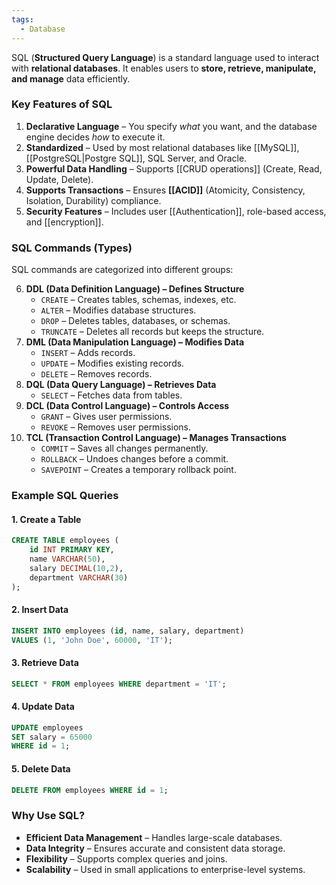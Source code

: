 ```yaml
---
tags:
  - Database
---
```

SQL (**Structured Query Language**) is a standard language used to interact with **relational databases**. It enables users to **store, retrieve, manipulate, and manage** data efficiently.
### **Key Features of SQL**
1. **Declarative Language** – You specify _what_ you want, and the database engine decides _how_ to execute it.
2. **Standardized** – Used by most relational databases like [[MySQL]], [[PostgreSQL|Postgre SQL]], SQL Server, and Oracle.
3. **Powerful Data Handling** – Supports [[CRUD operations]] (Create, Read, Update, Delete).
4. **Supports Transactions** – Ensures **[[ACID]]** (Atomicity, Consistency, Isolation, Durability) compliance.
5. **Security Features** – Includes user [[Authentication]], role-based access, and [[encryption]].

### **SQL Commands (Types)**

SQL commands are categorized into different groups:

6. **DDL (Data Definition Language) – Defines Structure**
    - `CREATE` – Creates tables, schemas, indexes, etc.
    - `ALTER` – Modifies database structures.
    - `DROP` – Deletes tables, databases, or schemas.
    - `TRUNCATE` – Deletes all records but keeps the structure.
7. **DML (Data Manipulation Language) – Modifies Data**
    - `INSERT` – Adds records.
    - `UPDATE` – Modifies existing records.
    - `DELETE` – Removes records.
8. **DQL (Data Query Language) – Retrieves Data**
    - `SELECT` – Fetches data from tables.
9. **DCL (Data Control Language) – Controls Access**
    - `GRANT` – Gives user permissions.
    - `REVOKE` – Removes user permissions.
10. **TCL (Transaction Control Language) – Manages Transactions**
    - `COMMIT` – Saves all changes permanently.
    - `ROLLBACK` – Undoes changes before a commit.
    - `SAVEPOINT` – Creates a temporary rollback point.
### **Example SQL Queries**

#### **1. Create a Table**
```SQL
CREATE TABLE employees (
    id INT PRIMARY KEY,
    name VARCHAR(50),
    salary DECIMAL(10,2),
    department VARCHAR(30)
);
```

#### **2. Insert Data**
```SQL
INSERT INTO employees (id, name, salary, department) 
VALUES (1, 'John Doe', 60000, 'IT');
```

#### **3. Retrieve Data**
```SQL
SELECT * FROM employees WHERE department = 'IT';
```

#### **4. Update Data**
```SQL
UPDATE employees 
SET salary = 65000 
WHERE id = 1;
```

#### **5. Delete Data**
```SQL
DELETE FROM employees WHERE id = 1;
```

### **Why Use SQL?**
- **Efficient Data Management** – Handles large-scale databases.
- **Data Integrity** – Ensures accurate and consistent data storage.
- **Flexibility** – Supports complex queries and joins.
- **Scalability** – Used in small applications to enterprise-level systems.